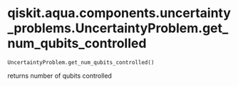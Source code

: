 # qiskit.aqua.components.uncertainty\_problems.UncertaintyProblem.get\_num\_qubits\_controlled

`UncertaintyProblem.get_num_qubits_controlled()`

returns number of qubits controlled
